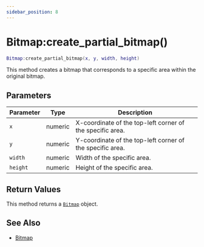 ```yaml
---
sidebar_position: 8
---
```


# Bitmap:create_partial_bitmap()
```lua
Bitmap:create_partial_bitmap(x, y, width, height)
```
This method creates a bitmap that corresponds to a specific area within the original bitmap.


## Parameters
|Parameter|Type|Description|
|-|-|-|
|`x`|numeric|X-coordinate of the top-left corner of the specific area.
|`y`|numeric|Y-coordinate of the top-left corner of the specific area.
|`width`|numeric|Width of the specific area.
|`height`|numeric|Height of the specific area.


## Return Values
This method returns a [`Bitmap`](/libs/graphics/Bitmap) object.

## See Also
- [Bitmap](/guide/graphics#bitmap)
